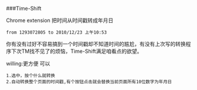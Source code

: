###Time-Shift

Chrome extension 把时间从时间戳转成年月日

    from 1293072805 to 2010/12/23 上午10:53

你有没有过好不容易搞到一个时间戳却不知道时间的尴尬，有没有上次写的转换程序下次TM找不见了的烦恼，Time-Shift满足咱看点的欲望。

willing:更方便
可以

    1.选中，按个什么就转换
    2.自动转换整个页面的时间戳,有个按钮点击就会替换当前页面所有10位数字为年月日
    